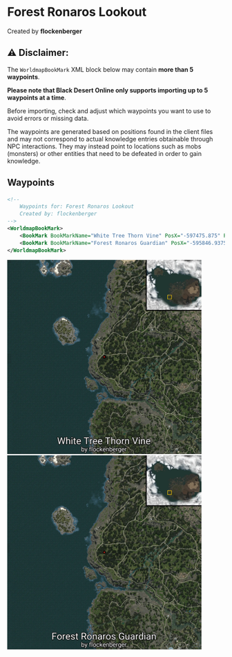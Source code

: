 # Forest Ronaros Lookout
Created by **flockenberger**

## ⚠️ Disclaimer:
The `WorldmapBookMark` XML block below may contain **more than 5 waypoints**.

**Please note that Black Desert Online only supports importing up to 5 waypoints at a time**.

Before importing, check and adjust which waypoints you want to use to avoid errors or missing data.

The waypoints are generated based on positions found in the client files and may not correspond to actual knowledge entries obtainable through NPC interactions.
They may instead point to locations such as mobs (monsters) or other entities that need to be defeated in order to gain knowledge.

## Waypoints
```xml
<!--
    Waypoints for: Forest Ronaros Lookout
    Created by: flockenberger
-->
<WorldmapBookMark>
    <BookMark BookMarkName="White Tree Thorn Vine" PosX="-597475.875" PosY="9859.7998046875" PosZ="-311459.0" />
    <BookMark BookMarkName="Forest Ronaros Guardian" PosX="-595846.9375" PosY="9065.5703125" PosZ="-318954.90625" />
</WorldmapBookMark>
```

<img src="./Forest Ronaros Lookout_White Tree Thorn Vine_Preview.webp" width="450"/> <img src="./Forest Ronaros Lookout_Forest Ronaros Guardian_Preview.webp" width="450"/> 